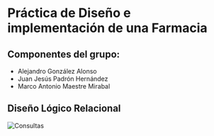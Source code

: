 # Práctica de Diseño e implementación de una Farmacia

## Componentes del grupo:
- Alejandro González Alonso
- Juan Jesús Padrón Hernández
- Marco Antonio Maestre Mirabal

## Diseño Lógico Relacional

![Consultas](Farmacia/capturas/select_2.png)

